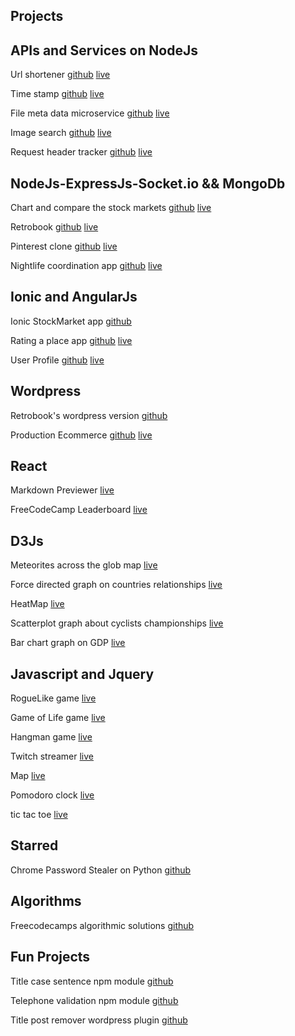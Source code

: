 ## Projects

## APIs and Services on NodeJs


Url shortener [github](https://github.com/Ierofantis/url_shortener)  [live](https://urlshorterr.herokuapp.com/)

Time stamp [github](https://github.com/Ierofantis/Timestamp_Microservice)  [live](http://immense-beach-35342.herokuapp.com/)

File meta data microservice [github](https://github.com/Ierofantis/file_metadata_microservice)  [live](https://sleepy-woodland-84410.herokuapp.com/)

Image search [github](https://github.com/Ierofantis/Image-Search)  [live](https://imageabs.herokuapp.com/)

Request header tracker [github](https://github.com/Ierofantis/Request_header_microservice)  [live](https://rocky-eyrie-81756.herokuapp.com/)


## NodeJs-ExpressJs-Socket.io && MongoDb

Chart and compare the stock markets [github](https://github.com/Ierofantis/IBM-Stocker)  [live](https://excaliburrr.herokuapp.com/)

Retrobook [github](https://github.com/TheodorePa/Retrobook)  [live](https://retropeople.herokuapp.com/)

Pinterest clone [github](https://github.com/Ierofantis/Pinterest-Clone)  [live](https://pinterest123.herokuapp.com/)

Nightlife coordination app [github](https://github.com/Ierofantis/Nightlife-Coordination-App)  [live](https://nightlifeamerica.herokuapp.com/)


## Ionic and AngularJs


Ionic StockMarket app [github](https://github.com/Ierofantis/Stock-Market-App)

Rating a place app [github](https://github.com/Ierofantis/Coding-Marathon/tree/master/qc)  [live](https://placerate.herokuapp.com/)

User Profile [github](https://github.com/Ierofantis/User-Profile)  [live](https://registration-form.herokuapp.com/)


## Wordpress


Retrobook's wordpress version [github](https://github.com/Ierofantis/Retrobook-Wordpress)

Production Ecommerce [github](https://github.com/Ierofantis/Woocommerce_Theme)  [live](http://www.eat-well.gr/)

## React


Markdown Previewer [live](https://codepen.io/Ierofantis/pen/qarNAb)

FreeCodeCamp Leaderboard [live](https://codepen.io/Ierofantis/pen/XjOWYY)


## D3Js


Meteorites across the glob map [live](https://codepen.io/Ierofantis/pen/ygyepa)

Force directed graph on countries relationships [live](https://codepen.io/Ierofantis/pen/KaKYKw)

HeatMap [live](https://codepen.io/Ierofantis/pen/mRboBK)

Scatterplot graph about cyclists championships [live](https://codepen.io/Ierofantis/pen/mRbqGQ)

Bar chart graph on GDP [live](https://codepen.io/Ierofantis/pen/eBqGOx)



## Javascript and Jquery


RogueLike game [live](https://codepen.io/Ierofantis/pen/oYewgG)

Game of Life game [live](https://codepen.io/frontdead/pen/ZJwwpO)

Hangman game [live](https://codepen.io/Ierofantis/pen/pEpYGp)

Twitch streamer [live](https://codepen.io/Ierofantis/pen/oxxwRp)

Map [live](https://codepen.io/Ierofantis/pen/vXNOaK)

Pomodoro clock [live](https://codepen.io/Ierofantis/pen/MyjRmg)

tic tac toe [live](https://codepen.io/Ierofantis/pen/aNVMQd)


## Starred 


Chrome Password Stealer on Python [github](https://github.com/Ierofantis/Chrome_Venom)


## Algorithms


Freecodecamps algorithmic solutions [github](https://github.com/Ierofantis/FCC-Algorithms-and-Certs/tree/master/fcc_algorithms)


## Fun Projects


Title case sentence npm module [github](https://github.com/Ierofantis/title-case-sentence) 

Telephone validation npm module [github](https://github.com/Ierofantis/validate-usa-tel)

Title post remover wordpress plugin [github](https://github.com/Ierofantis/Title-Post-Remover)


